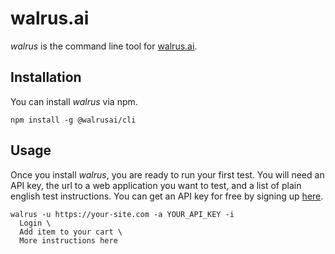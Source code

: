 # walrus.ai

*walrus* is the command line tool for [walrus.ai](https://walrus.ai).

## Installation

You can install *walrus* via npm.

```
npm install -g @walrusai/cli
```

## Usage

Once you install *walrus*, you are ready to run your first test. You will need an API key, the url to a web application you want to test, and a list of plain english test instructions. You can get an API key for free by signing up [here](https://app.walrus.ai/login).

```
walrus -u https://your-site.com -a YOUR_API_KEY -i
  Login \
  Add item to your cart \
  More instructions here
```

